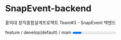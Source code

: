# SnapEvent-backend
홍익대 창직종합설계프로젝트 Team#3 - SnapEvent 백엔드



<Git Flow>
feature / develop(default) / main



<Progress>
- Swagger 의존성 추가
